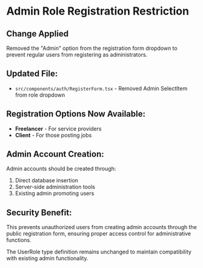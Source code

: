# Admin Role Registration Restriction

## Change Applied
Removed the "Admin" option from the registration form dropdown to prevent regular users from registering as administrators.

## Updated File:
- `src/components/auth/RegisterForm.tsx` - Removed Admin SelectItem from role dropdown

## Registration Options Now Available:
- **Freelancer** - For service providers
- **Client** - For those posting jobs

## Admin Account Creation:
Admin accounts should be created through:
1. Direct database insertion
2. Server-side administration tools
3. Existing admin promoting users

## Security Benefit:
This prevents unauthorized users from creating admin accounts through the public registration form, ensuring proper access control for administrative functions.

The UserRole type definition remains unchanged to maintain compatibility with existing admin functionality.